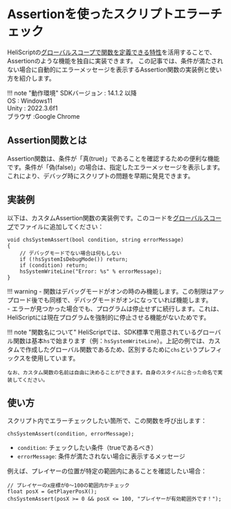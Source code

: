 # Assertionを使ったスクリプトエラーチェック

HeliScriptの[グローバルスコープで関数を定義できる特性](../hs/hs_scope_def.md)を活用することで、Assertionのような機能を独自に実装できます。
この記事では、条件が満たされない場合に自動的にエラーメッセージを表示するAssertion関数の実装例と使い方を紹介します。

!!! note "動作環境"
    SDKバージョン : 14.1.2 以降<br>
    OS : Windows11<br>
    Unity : 2022.3.6f1<br>
    ブラウザ :Google Chrome<br>

## Assertion関数とは

Assertion関数は、条件が「真(true)」であることを確認するための便利な機能です。条件が「偽(false)」の場合は、指定したエラーメッセージを表示します。これにより、デバッグ時にスクリプトの問題を早期に発見できます。

## 実装例

以下は、カスタムAssertion関数の実装例です。このコードを[グローバルスコープ](../hs/hs_scope_def.md)でファイルに追加してください：

```
void chsSystemAssert(bool condition, string errorMessage)
{
    // デバッグモードでない場合は何もしない
    if (!hsSystemIsDebugMode()) return;
    if (condition) return;
    hsSystemWriteLine("Error: %s" % errorMessage);
}
```

!!! warning 
    - 関数はデバッグモードがオンの時のみ機能します。この制限はアップロード後でも同様で、デバッグモードがオンになっていれば機能します。<br>
    - エラーが見つかった場合でも、プログラムは停止せずに続行します。これは、HeliScriptには現在プログラムを強制的に停止させる機能がないためです。<br>

!!! note "関数名について"
    HeliScriptでは、SDK標準で用意されているグローバル関数は基本`hs`で始まります（例：`hsSystemWriteLine`）。上記の例では、カスタムで作成したグローバル関数であるため、区別するために`chs`というプレフィックスを使用しています。
    
    なお、カスタム関数の名前は自由に決めることができます。自身のスタイルに合った命名で実装してください。

## 使い方

スクリプト内でエラーチェックしたい箇所で、この関数を呼び出します：

```
chsSystemAssert(condition, errorMessage);
```

- `condition`: チェックしたい条件（trueであるべき）
- `errorMessage`: 条件が満たされない場合に表示するメッセージ

例えば、プレイヤーの位置が特定の範囲内にあることを確認したい場合：

```
// プレイヤーのx座標が0〜100の範囲内かチェック
float posX = GetPlayerPosX();
chsSystemAssert(posX >= 0 && posX <= 100, "プレイヤーが有効範囲外です！");
```